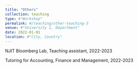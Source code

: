 ```yaml
---
title: "Others"
collection: teaching
type: #"Workshop"
permalink: #/teaching/other-teaching-3
venue: #"University 1, Department"
date: 2022-01-01
location: #"City, Country"
---
```


NJIT Bloomberg Lab, Teaching assistant, 2022-2023

Tutoring for Accounting, Finance and Management, 2022-2023